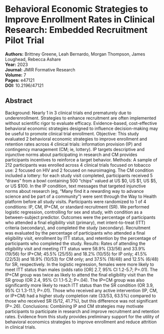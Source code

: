 # Behavioral Economic Strategies to Improve Enrollment Rates in Clinical Research: Embedded Recruitment Pilot Trial

**Authors:** Brittney Greene, Leah Bernardo, Morgan Thompson, James Loughead, Rebecca Ashare  
**Year:** 2023  
**Journal:** JMIR Formative Research  
**Volume:** 7  
**Pages:** e47121  
**DOI:** 10.2196/47121  

## Abstract
Background: Nearly 1 in 3 clinical trials end prematurely due to underenrollment. Strategies to enhance recruitment are often implemented without scientific rigor to evaluate efficacy. Evidence-based, cost-effective behavioral economic strategies designed to influence decision-making may be useful to promote clinical trial enrollment.
Objective: This study evaluated 2 behavioral economic strategies to improve enrollment and retention rates across 4 clinical trials: information provision (IP) and contingency management (CM; ie, lottery). IP targets descriptive and injunctive norms about participating in research and CM provides participants incentives to reinforce a target behavior.
Methods: A sample of 212 participants was enrolled across 4 clinical trials focused on tobacco use: 2 focused on HIV and 2 focused on neuroimaging. The CM condition included a lottery: for each study visit completed, participants received 5 “draws” from a bowl containing 500 “chips” valued at US $0, US $1, US $5, or US $100. In the IP condition, text messages that targeted injunctive norms about research (eg, “Many find it a rewarding way to advance science and be part of a community”) were sent through the Way to Health platform before all study visits. Participants were randomized to 1 of 4 conditions: IP, CM, IP+CM, or standard recruitment (SR). We performed logistic regression, controlling for sex and study, with condition as a between-subject predictor. Outcomes were the percentage of participants who attended a final eligibility visit (primary), met intent-to-treat (ITT) criteria (secondary), and completed the study (secondary). Recruitment was evaluated by the percentage of participants who attended a final eligibility visit, enrollment by ITT status, and retention by the percentage of participants who completed the study.
Results: Rates of attending the eligibility visit and meeting ITT status were 58.9% (33/56) and 33.9% (19/56) for IP+CM; 45.5% (25/55) and 18.2% (10/55) for IP only; 41.5% (22/53) and 18.9% (10/53) for CM only; and 37.5% (18/48) and 12.5% (6/48) for SR, respectively. In the logistic regression, females were more likely to meet ITT status than males (odds ratio [OR] 2.7, 95% CI 1.2-5.7; P=.01). The IP+CM group was twice as likely to attend the final eligibility visit than the SR group (OR 2.4, 95% CI 1.1-5.2; P=.04). The IP+CM group was also significantly more likely to reach ITT status than the SR condition (OR 3.9, 95% CI 1.3-11.1; P=.01). Those who received any active intervention (IP, CM, or IP+CM) had a higher study completion rate (33/53, 63.5%) compared to those who received SR (5/12, 41.7%), but this difference was not significant (P=.26).
Conclusions: Combining IP and CM strategies may motivate participants to participate in research and improve recruitment and retention rates. Evidence from this study provides preliminary support for the utility of behavioral economics strategies to improve enrollment and reduce attrition in clinical trials.

